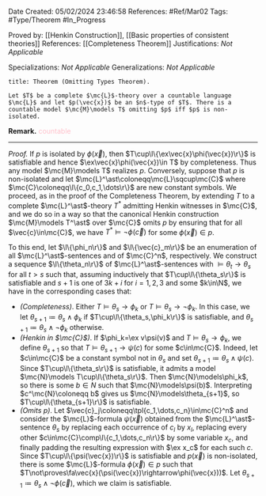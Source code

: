<div class="topSpace"></div>

Date Created: 05/02/2024 23:46:58
References: #Ref/Mar02
Tags: #Type/Theorem #In_Progress

Proved by: [[Henkin Construction]], [[Basic properties of consistent theories]]
References: [[Completeness Theorem]]
Justifications: <i>Not Applicable</i>

Specializations: <i>Not Applicable</i>
Generalizations: <i>Not Applicable</i>

``` ad-Theorem
title: Theorem (Omitting Types Theorem).

Let $T$ be a complete $\mc{L}$-theory over a countable language $\mc{L}$ and let $p(\vec{x})$ be an $n$-type of $T$. There is a countable model $\mc{M}\models T$ omitting $p$ iff $p$ is non-isolated.

```

<b>Remark.</b> <span style="color:pink">countable</span>

---

<i>Proof.</i> If $p$ is isolated by $\phi(\vec{x})$, then $T\cup\l\{\ex\vec{x}\phi(\vec{x})\r\}$ is satisfiable and hence $\ex\vec{x}\phi(\vec{x})\in T$ by completeness. Thus any model $\mc{M}\models T$ realizes $p$. Conversely, suppose that $p$ is non-isolated and let $\mc{L}^\ast\coloneqq\mc{L}\sqcup\mc{C}$ where $\mc{C}\coloneqq\l\{c_0,c_1,\dots\r\}$ are new constant symbols. We proceed, as in the proof of the Completeness Theorem, by extending $T$ to a complete $\mc{L}^\ast$-theory $T^\ast$ admitting Henkin witnesses in $\mc{C}$, and we do so in a way so that the canonical Henkin construction $\mc{M}\models T^\ast$ over $\mc{C}$ omits $p$ by ensuring that for all $\vec{c}\in\mc{C}$, we have $T^\ast\models\lnot\phi(\vec{c})$ for some $\phi(\vec{x})\in p$.

To this end, let $\l\{\phi_n\r\}$ and $\l\{\vec{c}_m\r\}$ be an enumeration of all $\mc{L}^\ast$-sentences and of $\mc{C}^n$, respectively. We construct a sequence $\l\{\theta_n\r\}$ of $\mc{L}^\ast$-sentences with $\models\theta_t\rightarrow\theta_s$ for all $t>s$ such that, assuming inductively that $T\cup\l\{\theta_s\r\}$ is satisfiable and $s+1$ is one of $3k+i$ for $i=1,2,3$ and some $k\in\N$, we have in the corresponding cases that:
* <i>(Completeness)</i>. Either $T\models\theta_s\rightarrow\phi_k$ or $T\models\theta_s\rightarrow\lnot\phi_k$. In this case, we let $\theta_{s+1}\coloneqq\theta_s\land\phi_k$ if $T\cup\l\{\theta_s,\phi_k\r\}$ is satisfiable, and $\theta_{s+1}\coloneqq\theta_s\land\lnot\phi_k$ otherwise.
* <i>(Henkin in $\mc{C}$)</i>. If $\phi_k=\ex v\psi(v)$ and $T\models\theta_s\rightarrow\phi_k$, we define $\theta_{s+1}$ so that $T\models\theta_{s+1}\rightarrow\psi(c)$ for some $c\in\mc{C}$. Indeed, let $c\in\mc{C}$ be a constant symbol not in $\theta_s$ and set $\theta_{s+1}\coloneqq\theta_s\land\psi(c)$. Since $T\cup\l\{\theta_s\r\}$ is satisfiable, it admits a model $\mc{N}\models T\cup\l\{\theta_s\r\}$. Then $\mc{N}\models\phi_k$, so there is some $b\in N$ such that $\mc{N}\models\psi(b)$. Interpreting $c^\mc{N}\coloneqq b$ gives us $\mc{N}\models\theta_{s+1}$, so $T\cup\l\{\theta_{s+1}\r\}$ is satisfiable.
* <i>(Omits $p$)</i>. Let $\vec{c}_j\coloneqq\tpl{c_1,\dots,c_n}\in\mc{C}^n$ and consider the $\mc{L}$-formula $\psi(\vec{x})$ obtained from the $\mc{L}^\ast$-sentence $\theta_s$ by replacing each occurrence of $c_l$ by $x_l$, replacing every other $c\in\mc{C}\comp\l\{c_1,\dots,c_n\r\}$ by some variable $x_c$, and finally padding the resulting expression with $\ex x_c$ for each such $c$. Since $T\cup\l\{\psi(\vec{x})\r\}$ is satisfiable and $p(\vec{x})$ is non-isolated, there is some $\mc{L}$-formula $\phi(\vec{x})\in p$ such that $T\not\proves\fa\vec{x}(\psi(\vec{x})\rightarrow\phi(\vec{x}))$. Let $\theta_{s+1}\coloneqq\theta_s\land\lnot\phi(\vec{c})$, which we claim is satisfiable.
